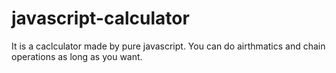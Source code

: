 # javascript-calculator
It is a caclculator made by pure javascript. You can do airthmatics and chain operations as long as you want. 

